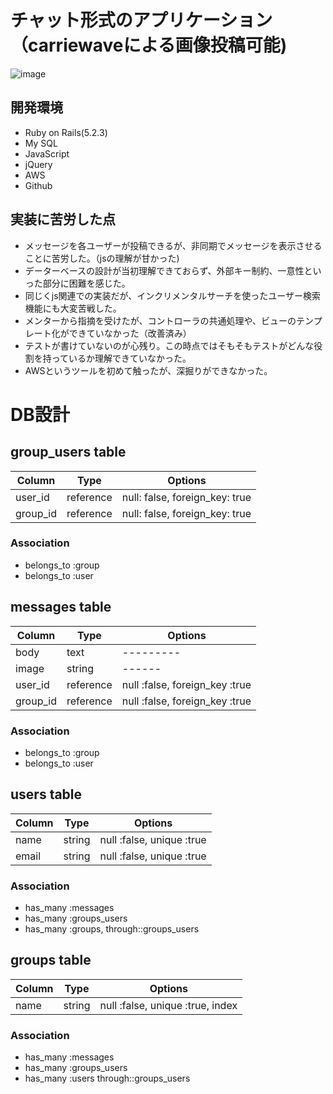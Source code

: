 # チャット形式のアプリケーション（carriewaveによる画像投稿可能)

![image](https://user-images.githubusercontent.com/58540888/83344285-923d9d00-a33f-11ea-9e3d-2c8503170edf.png)

## 開発環境
- Ruby on Rails(5.2.3)
- My SQL 
- JavaScript
- jQuery
- AWS
- Github

## 実装に苦労した点
- メッセージを各ユーザーが投稿できるが、非同期でメッセージを表示させることに苦労した。（jsの理解が甘かった)
- データーベースの設計が当初理解できておらず、外部キー制約、一意性といった部分に困難を感じた。
- 同じくjs関連での実装だが、インクリメンタルサーチを使ったユーザー検索機能にも大変苦戦した。
- メンターから指摘を受けたが、コントローラの共通処理や、ビューのテンプレート化ができていなかった（改善済み）
- テストが書けていないのが心残り。この時点ではそもそもテストがどんな役割を持っているか理解できていなかった。
- AWSというツールを初めて触ったが、深掘りができなかった。

# DB設計

## group_users table

|Column|Type|Options|
|------|----|-------|
|user_id|reference|null: false, foreign_key: true|
|group_id|reference|null: false, foreign_key: true|

### Association
- belongs_to :group
- belongs_to :user

## messages table
|Column|Type|Options|
|------|----|-------|
|body|text|---------|
|image|string|------|
|user_id|reference|null :false, foreign_key :true|
|group_id|reference|null :false, foreign_key :true|

### Association
- belongs_to :group
- belongs_to :user

## users table
|Column|Type|Options|
|------|----|-------|
|name|string|null :false, unique :true|
|email|string|null :false, unique :true|

### Association
- has_many :messages
- has_many :groups_users
- has_many :groups, through::groups_users

## groups table
|Column|Type|Options|
|------|----|-------|
|name|string|null :false, unique :true, index|

### Association
- has_many :messages
- has_many :groups_users
- has_many :users through::groups_users
